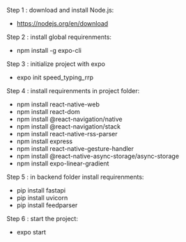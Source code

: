 Step 1 : download and install Node.js:
- https://nodejs.org/en/download

Step 2 : install global requirenments:
- npm install -g expo-cli

Step 3 : initialize project with expo
- expo init speed_typing_rrp

Step 4 : install requirenments in project folder:
- npm install react-native-web
- npm install react-dom
- npm install @react-navigation/native
- npm install @react-navigation/stack
- npm install react-native-rss-parser
- npm install express
- npm install react-native-gesture-handler
- npm install @react-native-async-storage/async-storage
- npm install expo-linear-gradient

Step 5 : in backend folder install requirenments:
- pip install fastapi
- pip install uvicorn
- pip install feedparser

Step 6 : start the project:
- expo start



